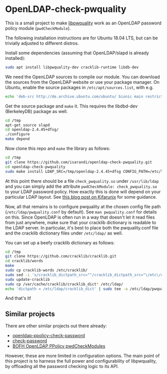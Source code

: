 # OpenLDAP-check-pwquality

This is a small project to make [libpwquality](https://github.com/libpwquality/libpwquality) work as an OpenLDAP password policy module (`pwdCheckModule`).

The following installation instructions are for Ubuntu 18.04 LTS, but can be trivially adjusted to different distros.

Install some dependencies (assuming that OpenLDAP/slapd is already installed):

```bash
sudo apt install libpwquality-dev cracklib-runtime libdb-dev 
```

We need the OpenLDAP sources to compile our module. You can download the sources from the OpenLDAP website or use your package manager. On Ubuntu, enable the source packages in `/etc/apt/sources.list`, with e.g.

```bash
echo 'deb-src http://de.archive.ubuntu.com/ubuntu/ bionic main restricted' | sudo tee -a /etc/apt/sources.list
```

Get the source package and `make` it. This requires the libdbd-dev (BerkeleyDB) package as well.

```bash
cd /tmp
apt-get source slapd
cd openldap-2.4.45+dfsg/
./configure
make depend
```

Now clone this repo and `make` the library as follows:

```bash
cd /tmp
git clone https://github.com/isarandi/openldap-check-pwquality.git
cd openldap-check-pwquality
sudo make install LDAP_SRC=/tmp/openldap-2.4.45+dfsg CONFIG_PATH=/etc/ldap/pwquality.conf LDAP_LIBDIR=/usr/lib/ldap
```

At this point there should be a file `check_pwquality.so` under `/usr/lib/ldap` and you can simply add the attribute `pwdCheckModule: check_pwquality.so` to your LDAP password policy. How exactly this is done will depend on your particular LDAP layout. See [this blog post on Kifarunix](https://kifarunix.com/implement-openldap-password-policies/) for some guidance.

Now, all that remains is to configure pwquality at the chosen config file path (`/etc/ldap/pwquality.conf` by default). See `man pwquality.conf` for details on this. Since OpenLDAP is often run in a way that doesn't let it read files from just anywhere, make sure that your cracklib dictionary is readable to the LDAP server. In particular, it's best to place both the pwquality.conf file and the cracklib dictionary files under `/etc/ldap/` as well.

You can set up a beefy cracklib dictionary as follows:

```bash
cd /tmp
git clone https://github.com/cracklib/cracklib.git
cd cracklib/words
make
sudo cp cracklib-words /etc/cracklib/
sudo sed -i 's/cracklib_dictpath_src=""/cracklib_dictpath_src="\/etc\/cracklib\/cracklib-words"/' /etc/cracklib/cracklib.conf
sudo update-cracklib
sudo cp /var/cache/cracklib/cracklib_dict* /etc/ldap/
echo 'dictpath = /etc/ldap/cracklib_dict' | sudo tee -a /etc/ldap/pwquality.conf
```

And that's it!

## Similar projects

There are other similar projects out there already:

- [openldap-ppolicy-check-password](https://github.com/ltb-project/openldap-ppolicy-check-password)
- [check-password](https://github.com/merces/check-password)
- [BOFH OpenLDAP PPolicy pwdCheckModules](https://github.com/bindle/bofh-pwdCheckModules)

However, these are more limited in configuration options. The main point of this project is to harness the full power and configurability of libpwquality, by offloading all the password checking logic to its API.
